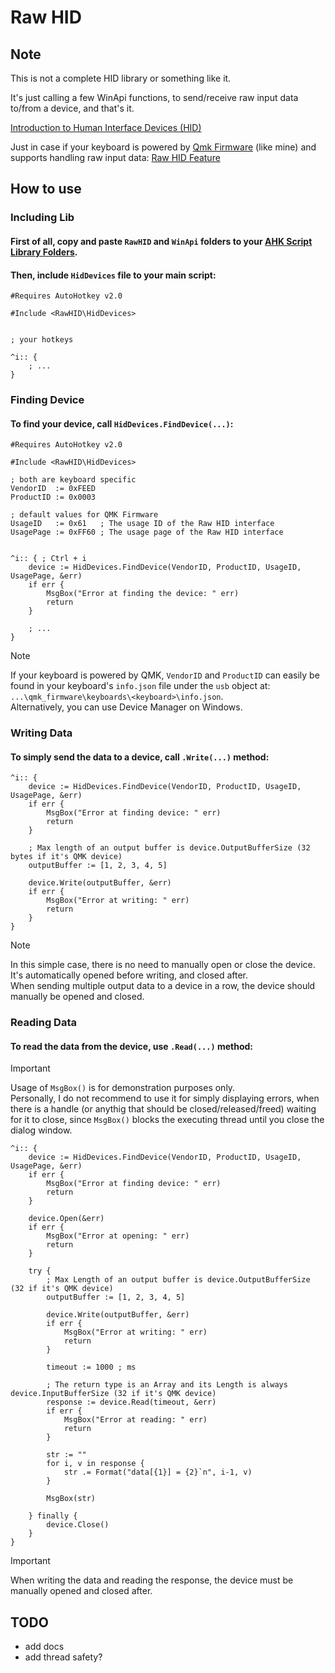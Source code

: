 # Raw HID

## Note

This is not a complete HID library or something like it.

It's just calling a few WinApi functions, to send/receive raw input data to/from a device, and that's it.

[Introduction to Human Interface Devices (HID)](https://learn.microsoft.com/en-us/windows-hardware/drivers/hid/)

Just in case if your keyboard is powered by [Qmk Firmware](https://github.com/qmk/qmk_firmware) (like mine) and supports handling raw input data: [Raw HID Feature](https://docs.qmk.fm/#/feature_rawhid)

## How to use

### Including Lib

#### First of all, copy and paste `RawHID` and `WinApi` folders to your [AHK Script Library Folders](https://www.autohotkey.com/docs/v2/Scripts.htm#lib).

#### Then, include `HidDevices` file to your main script:

```ahk
#Requires AutoHotkey v2.0

#Include <RawHID\HidDevices>


; your hotkeys

^i:: {
	; ...
}
```

### Finding Device

#### To find your device, call `HidDevices.FindDevice(...)`:

```ahk
#Requires AutoHotkey v2.0

#Include <RawHID\HidDevices>

; both are keyboard specific
VendorID  := 0xFEED
ProductID := 0x0003

; default values for QMK Firmware
UsageID   := 0x61   ; The usage ID of the Raw HID interface
UsagePage := 0xFF60 ; The usage page of the Raw HID interface


^i:: { ; Ctrl + i
	device := HidDevices.FindDevice(VendorID, ProductID, UsageID, UsagePage, &err)
	if err {
		MsgBox("Error at finding the device: " err)
		return
	}
	
	; ...
}
```
> [!NOTE]
> If your keyboard is powered by QMK, `VendorID` and `ProductID` can easily be found in your keyboard's `info.json` file under the `usb` object at: `...\qmk_firmware\keyboards\<keyboard>\info.json`.<br>
> Alternatively, you can use Device Manager on Windows.


### Writing Data

#### To simply send the data to a device, call `.Write(...)` method:

```ahk
^i:: {
	device := HidDevices.FindDevice(VendorID, ProductID, UsageID, UsagePage, &err)
	if err {
		MsgBox("Error at finding device: " err)
		return
	}
	
	; Max length of an output buffer is device.OutputBufferSize (32 bytes if it's QMK device)
	outputBuffer := [1, 2, 3, 4, 5]
	
	device.Write(outputBuffer, &err)
	if err {
		MsgBox("Error at writing: " err)
		return
	}
}
```

> [!NOTE]
> In this simple case, there is no need to manually open or close the device.
> It's automatically opened before writing, and closed after.<br>
> When sending multiple output data to a device in a row, the device should manually be opened and closed.


### Reading Data

#### To read the data from the device, use `.Read(...)` method:

> [!IMPORTANT]
> Usage of `MsgBox()` is for demonstration purposes only.<br>
> Personally, I do not recommend to use it for simply displaying errors, when there is a handle (or anythig that should be closed/released/freed) waiting for it to close, since `MsgBox()` blocks the executing thread until you close the dialog window.

```ahk
^i:: {
	device := HidDevices.FindDevice(VendorID, ProductID, UsageID, UsagePage, &err)
	if err {
		MsgBox("Error at finding device: " err)
		return
	}
	
	device.Open(&err)
	if err {
		MsgBox("Error at opening: " err)
		return
	}
	
	try {
		; Max Length of an output buffer is device.OutputBufferSize (32 if it's QMK device)
		outputBuffer := [1, 2, 3, 4, 5]
		
		device.Write(outputBuffer, &err)
		if err {
			MsgBox("Error at writing: " err)
			return
		}
		
		timeout := 1000 ; ms
		
		; The return type is an Array and its Length is always device.InputBufferSize (32 if it's QMK device)
		response := device.Read(timeout, &err)
		if err {
			MsgBox("Error at reading: " err)
			return
		}
		
		str := ""
		for i, v in response {
			str .= Format("data[{1}] = {2}`n", i-1, v)
		}
		
		MsgBox(str)
		
	} finally {
		device.Close()
	}	
}
```
> [!IMPORTANT]
> When writing the data and reading the response, the device must be manually opened and closed after.<br>

## TODO
- add docs
- add thread safety?